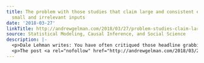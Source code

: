 ```yaml
---
title: The problem with those studies that claim large and consistent effects from
  small and irrelevant inputs
date: '2018-03-27'
linkTitle: http://andrewgelman.com/2018/03/27/problem-studies-claim-large-consistent-effects-small-irrelevant-inputs/
source: Statistical Modeling, Causal Inference, and Social Science
description: |-
  <p>Dale Lehman writes: You have often critiqued those headline grabbing studies such as how news about shark attacks influence voting behavior, how the time of month/color of clothing influences voting, etc. I am in total agreement with your criticisms of this “research.” Too many confounding variables, too small sample sizes, too many forking paths, poor [&#8230;]</p>
  <p>The post <a rel="nofollow" href="http://andrewgelman.com/2018/03/27/problem-studies-claim-large-consistent-effects-small-irre
---
```


